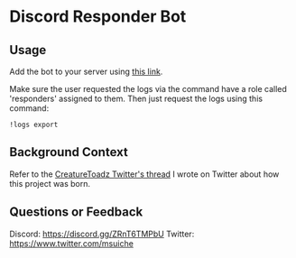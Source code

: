 # Discord Responder Bot
## Usage
Add the bot to your server using [this link](https://discord.com/api/oauth2/authorize?client_id=900266608759537727&permissions=128&scope=bot).

Make sure the user requested the logs via the command have a role called 'responders' assigned to them. Then just request the logs using this command:
```
!logs export
```

## Background Context
Refer to the [CreatureToadz Twitter's thread](https://twitter.com/msuiche/status/1450702711981289472) I wrote on Twitter about how this project was born. 

## Questions or Feedback
Discord: https://discord.gg/ZRnT6TMPbU
Twitter: https://www.twitter.com/msuiche

